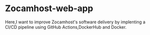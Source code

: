 # Zocamhost-web-app
Here,I want to improve Zocamhost's software delivery by implenting a CI/CD pipeline using GitHub Actions,DockerHub and Docker.

